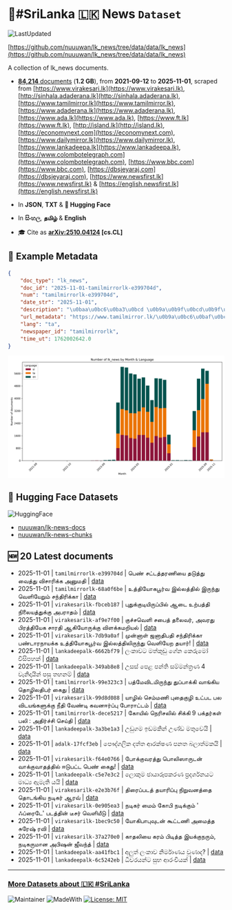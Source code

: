 # 📄#SriLanka 🇱🇰 News `Dataset`

![LastUpdated](https://img.shields.io/badge/last_updated-2025--11--01_18:51:45-green)

[https://github.com/nuuuwan/lk_news/tree/data/data/lk_news](https://github.com/nuuuwan/lk_news/tree/data/data/lk_news)

A collection of lk_news documents.

- [**84,214** documents](https://github.com/nuuuwan/lk_news/tree/data/data/lk_news) (**1.2 GB**), from **2021-09-12** to **2025-11-01**, scraped from [https://www.virakesari.lk](https://www.virakesari.lk), [http://sinhala.adaderana.lk](http://sinhala.adaderana.lk), [https://www.tamilmirror.lk](https://www.tamilmirror.lk), [https://www.adaderana.lk](https://www.adaderana.lk), [https://www.ada.lk](https://www.ada.lk), [https://www.ft.lk](https://www.ft.lk), [http://island.lk](http://island.lk), [https://economynext.com](https://economynext.com), [https://www.dailymirror.lk](https://www.dailymirror.lk), [https://www.lankadeepa.lk](https://www.lankadeepa.lk), [https://www.colombotelegraph.com](https://www.colombotelegraph.com), [https://www.bbc.com](https://www.bbc.com), [https://dbsjeyaraj.com](https://dbsjeyaraj.com), [https://www.newsfirst.lk](https://www.newsfirst.lk) & [https://english.newsfirst.lk](https://english.newsfirst.lk)

- In **JSON**, **TXT** & **🤗 Hugging Face**

- In **සිංහල**, **தமிழ்** & **English**

- 🎓 Cite as **[arXiv:2510.04124](https://arxiv.org/abs/2510.04124) [cs.CL]**

## 📝 Example Metadata

```json
{
    "doc_type": "lk_news",
    "doc_id": "2025-11-01-tamilmirrorlk-e399704d",
    "num": "tamilmirrorlk-e399704d",
    "date_str": "2025-11-01",
    "description": "\u0baa\u0bc6\u0ba3\u0bcd \u0b9a\u0b9f\u0bcd\u0b9f\u0ba4\u0bcd\u0ba4\u0bb0\u0ba3\u0bbf\u0baf\u0bc8 \u0ba4\u0b9f\u0bc1\u0ba4\u0bcd\u0ba4\u0bc1 \u0bb5\u0bc8\u0ba4\u0bcd\u0ba4\u0bc1 \u0bb5\u0bbf\u0b9a\u0bbe\u0bb0\u0bbf\u0b95\u0bcd\u0b95 \u0b85\u0ba9\u0bc1\u0bae\u0ba4\u0bbf",
    "url_metadata": "https://www.tamilmirror.lk/\u0b9a\u0bc6\u0baf\u0bcd\u0ba4\u0bbf\u0b95\u0bb3\u0bcd/\u0baa\u0bc6\u0ba3\u0bcd-\u0b9a\u0b9f\u0bcd\u0b9f\u0ba4\u0bcd\u0ba4\u0bb0\u0ba3\u0bbf\u0baf\u0bc8-\u0ba4\u0b9f\u0bc1\u0ba4\u0bcd\u0ba4\u0bc1-\u0bb5\u0bc8\u0ba4\u0bcd\u0ba4\u0bc1-\u0bb5\u0bbf\u0b9a\u0bbe\u0bb0\u0bbf\u0b95\u0bcd\u0b95-\u0b85\u0ba9\u0bc1\u0bae\u0ba4\u0bbf/175-367169",
    "lang": "ta",
    "newspaper_id": "tamilmirrorlk",
    "time_ut": 1762002642.0
}
```

![Chart](https://raw.githubusercontent.com/nuuuwan/lk_news/refs/heads/data/data/lk_news/docs_by_month_and_lang.png)

## 🤗 Hugging Face Datasets

![HuggingFace](https://img.shields.io/badge/-HuggingFace-FDEE21?style=for-the-badge&logo=HuggingFace)

- [nuuuwan/lk-news-docs](https://huggingface.co/datasets/nuuuwan/lk-news-docs)
- [nuuuwan/lk-news-chunks](https://huggingface.co/datasets/nuuuwan/lk-news-chunks)

## 🆕 20 Latest documents

- 2025-11-01 | `tamilmirrorlk-e399704d` | பெண் சட்டத்தரணியை தடுத்து வைத்து விசாரிக்க அனுமதி | [data](https://github.com/nuuuwan/lk_news/tree/data/data/lk_news/2020s/2025/2025-11-01-tamilmirrorlk-e399704d)
- 2025-11-01 | `tamilmirrorlk-68a0f6be` | உத்தியோகபூர்வ இல்லத்தில் இருந்து வெளியேறும் சந்திரிக்கா | [data](https://github.com/nuuuwan/lk_news/tree/data/data/lk_news/2020s/2025/2025-11-01-tamilmirrorlk-68a0f6be)
- 2025-11-01 | `virakesarilk-fbceb187` | புதுக்குடியிருப்பில்  ஆடை உற்பத்தி நிலையத்துக்கு  அபராதம் | [data](https://github.com/nuuuwan/lk_news/tree/data/data/lk_news/2020s/2025/2025-11-01-virakesarilk-fbceb187)
- 2025-11-01 | `virakesarilk-af9e7f00` | குச்சவெளி சபைத் தலைவர், அவரது பிரத்தியேக சாரதி ஆகியோருக்கு விளக்கமறியல் | [data](https://github.com/nuuuwan/lk_news/tree/data/data/lk_news/2020s/2025/2025-11-01-virakesarilk-af9e7f00)
- 2025-11-01 | `virakesarilk-7db9a0af` | முன்னாள் ஜனாதிபதி சந்திரிக்கா பண்டாரநாயக்க உத்தியோகபூர்வ இல்லத்திலிருந்து வெளியேற தயார்! | [data](https://github.com/nuuuwan/lk_news/tree/data/data/lk_news/2020s/2025/2025-11-01-virakesarilk-7db9a0af)
- 2025-11-01 | `lankadeepalk-6662bf79` | ලංකාවට මත්කුඩු ගේන කෙරුමෝ විසිපහක් | [data](https://github.com/nuuuwan/lk_news/tree/data/data/lk_news/2020s/2025/2025-11-01-lankadeepalk-6662bf79)
- 2025-11-01 | `lankadeepalk-349ab8e8` | උසස් පෙළ පන්ති සම්මන්ත්‍රණ 4 වැනිදායින්  පසු  තහනම් | [data](https://github.com/nuuuwan/lk_news/tree/data/data/lk_news/2020s/2025/2025-11-01-lankadeepalk-349ab8e8)
- 2025-11-01 | `tamilmirrorlk-99e323c3` | பத்மேவிடமிருந்து துப்பாக்கி வாங்கிய தொழிலதிபர் கைது | [data](https://github.com/nuuuwan/lk_news/tree/data/data/lk_news/2020s/2025/2025-11-01-tamilmirrorlk-99e323c3)
- 2025-11-01 | `virakesarilk-99d8d088` | யாழில் செம்மணி புதைகுழி உட்பட பல விடயங்களுக்கு நீதி வேண்டி கவனஈர்ப்பு போராட்டம் | [data](https://github.com/nuuuwan/lk_news/tree/data/data/lk_news/2020s/2025/2025-11-01-virakesarilk-99d8d088)
- 2025-11-01 | `tamilmirrorlk-dece5217` | கோயில் நெரிசலில் சிக்கி 9 பக்தர்கள் பலி : அதிர்ச்சி செய்தி | [data](https://github.com/nuuuwan/lk_news/tree/data/data/lk_news/2020s/2025/2025-11-01-tamilmirrorlk-dece5217)
- 2025-11-01 | `lankadeepalk-3a3be1a3` | උඩුගම ඉඩමකින් උණ්ඩ මතුවෙයි | [data](https://github.com/nuuuwan/lk_news/tree/data/data/lk_news/2020s/2025/2025-11-01-lankadeepalk-3a3be1a3)
- 2025-11-01 | `adalk-17fcf3eb` | පෞද්ගලික දත්ත ආරක්ෂණ පනත බලාත්මකයි | [data](https://github.com/nuuuwan/lk_news/tree/data/data/lk_news/2020s/2025/2025-11-01-adalk-17fcf3eb)
- 2025-11-01 | `virakesarilk-f64e0766` | போக்குவரத்து பொலிஸாருடன் வாக்குவாதத்தில் ஈடுபட்ட பெண் கைது! | [data](https://github.com/nuuuwan/lk_news/tree/data/data/lk_news/2020s/2025/2025-11-01-virakesarilk-f64e0766)
- 2025-11-01 | `lankadeepalk-c5e7e3c2` | ලොකුම ඡායාරූපකරණ ප්‍රදර්ශනයට මාධ්‍ය ඇමැති යයි | [data](https://github.com/nuuuwan/lk_news/tree/data/data/lk_news/2020s/2025/2025-11-01-lankadeepalk-c5e7e3c2)
- 2025-11-01 | `virakesarilk-e2e3b76f` | திரைப்படத் தயாரிப்பு நிறுவனத்தை தொடங்கிய நடிகர் ஆரவ் | [data](https://github.com/nuuuwan/lk_news/tree/data/data/lk_news/2020s/2025/2025-11-01-virakesarilk-e2e3b76f)
- 2025-11-01 | `virakesarilk-0e905ea3` | நடிகர் மைம் கோபி நடிக்கும் ' ஃப்ரைடே' படத்தின் டீசர் வெளியீடு | [data](https://github.com/nuuuwan/lk_news/tree/data/data/lk_news/2020s/2025/2025-11-01-virakesarilk-0e905ea3)
- 2025-11-01 | `virakesarilk-1bec9c50` | யோகிபாபுவுடன் கூட்டணி அமைத்த சுரேஷ் ரவி | [data](https://github.com/nuuuwan/lk_news/tree/data/data/lk_news/2020s/2025/2025-11-01-virakesarilk-1bec9c50)
- 2025-11-01 | `virakesarilk-37a270e0` | காதலியை கரம் பிடித்த இயக்குநரும், நடிகருமான அபிஷன் ஜீவந்த் | [data](https://github.com/nuuuwan/lk_news/tree/data/data/lk_news/2020s/2025/2025-11-01-virakesarilk-37a270e0)
- 2025-11-01 | `lankadeepalk-aa41fbc1` | අලුත් ලංකාව නිර්මාණය වුණාද? | [data](https://github.com/nuuuwan/lk_news/tree/data/data/lk_news/2020s/2025/2025-11-01-lankadeepalk-aa41fbc1)
- 2025-11-01 | `lankadeepalk-6c5242eb` | ධීවරයන්ට සුභ ආරංචියක් | [data](https://github.com/nuuuwan/lk_news/tree/data/data/lk_news/2020s/2025/2025-11-01-lankadeepalk-6c5242eb)

---

### [More Datasets about 🇱🇰 #SriLanka](https://github.com/nuuuwan/lk_datasets)

![Maintainer](https://img.shields.io/badge/maintainer-nuuuwan-red)
![MadeWith](https://img.shields.io/badge/made_with-python-blue)
[![License: MIT](https://img.shields.io/badge/License-MIT-yellow.svg)](https://opensource.org/licenses/MIT)
